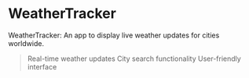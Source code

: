 # WeatherTracker
WeatherTracker: An app to display live weather updates for cities worldwide.

> Real-time weather updates
> City search functionality
> User-friendly interface
